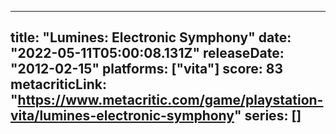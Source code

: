 
---
title: "Lumines: Electronic Symphony"
date: "2022-05-11T05:00:08.131Z"
releaseDate: "2012-02-15"
platforms: ["vita"]
score: 83
metacriticLink: "https://www.metacritic.com/game/playstation-vita/lumines-electronic-symphony"
series: []
---
